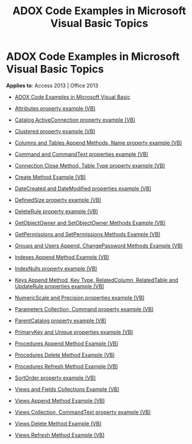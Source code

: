﻿---
title: ADOX Code Examples in Microsoft Visual Basic Topics
TOCTitle: ADOX Code Examples in Microsoft Visual Basic
ms:assetid: f500791c-8f42-45fb-89a2-5d54e743270c
ms:mtpsurl: https://msdn.microsoft.com/library/JJ250246(v=office.15)
ms:contentKeyID: 48548700
ms.date: 09/18/2015
mtps_version: v=office.15
---

# ADOX Code Examples in Microsoft Visual Basic Topics


**Applies to**: Access 2013 | Office 2013


  - [ADOX Code Examples in Microsoft Visual Basic](adox-code-examples-in-microsoft-visual-basic.md)

  - [Attributes property example (VB)](attributes-property-example-vb.md)

  - [Catalog ActiveConnection property example (VB)](catalog-activeconnection-property-example-vb.md)

  - [Clustered property example (VB)](clustered-property-example-vb.md)

  - [Columns and Tables Append Methods, Name property example (VB)](columns-and-tables-append-methods-name-property-example-vb.md)

  - [Command and CommandText properties example (VB)](command-and-commandtext-properties-example-vb.md)

  - [Connection Close Method, Table Type property example (VB)](connection-close-method-table-type-property-example-vb.md)

  - [Create Method Example (VB)](create-method-example-vb.md)

  - [DateCreated and DateModified properties example (VB)](datecreated-and-datemodified-properties-example-vb.md)

  - [DefinedSize property example (VB)](definedsize-property-example-vb.md)

  - [DeleteRule property example (VB)](deleterule-property-example-vb.md)

  - [GetObjectOwner and SetObjectOwner Methods Example (VB)](getobjectowner-and-setobjectowner-methods-example-vb.md)

  - [GetPermissions and SetPermissions Methods Example (VB)](getpermissions-and-setpermissions-methods-example-vb.md)

  - [Groups and Users Append, ChangePassword Methods Example (VB)](groups-and-users-append-changepassword-methods-example-vb.md)

  - [Indexes Append Method Example (VB)](indexes-append-method-example-vb.md)

  - [IndexNulls property example (VB)](indexnulls-property-example-vb.md)

  - [Keys Append Method, Key Type, RelatedColumn, RelatedTable and UpdateRule properties example (VB)](keys-append-method-key-type-relatedcolumn-relatedtable-and-updaterule-properties-example-vb.md)

  - [NumericScale and Precision properties example (VB)](numericscale-and-precision-properties-example-vb.md)

  - [Parameters Collection, Command property example (VB)](parameters-collection-command-property-example-vb.md)

  - [ParentCatalog property example (VB)](parentcatalog-property-example-vb.md)

  - [PrimaryKey and Unique properties example (VB)](primarykey-and-unique-properties-example-vb.md)

  - [Procedures Append Method Example (VB)](procedures-append-method-example-vb.md)

  - [Procedures Delete Method Example (VB)](procedures-delete-method-example-vb.md)

  - [Procedures Refresh Method Example (VB)](procedures-refresh-method-example-vb.md)

  - [SortOrder property example (VB)](sortorder-property-example-vb.md)

  - [Views and Fields Collections Example (VB)](views-and-fields-collections-example-vb.md)

  - [Views Append Method Example (VB)](views-append-method-example-vb.md)

  - [Views Collection, CommandText property example (VB)](views-collection-commandtext-property-example-vb.md)

  - [Views Delete Method Example (VB)](views-delete-method-example-vb.md)

  - [Views Refresh Method Example (VB)](views-refresh-method-example-vb.md)


